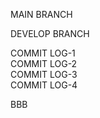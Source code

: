 MAIN BRANCH

DEVELOP BRANCH

COMMIT LOG-1<br>
COMMIT LOG-2<br>
COMMIT LOG-3<br>
COMMIT LOG-4<br>

BBB